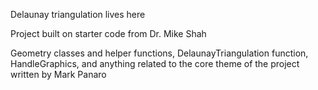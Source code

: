 Delaunay triangulation lives here

Project built on starter code from Dr. Mike Shah

Geometry classes and helper functions, DelaunayTriangulation function, HandleGraphics, and anything related to the core theme of the project written by Mark Panaro
